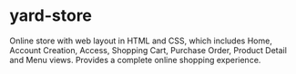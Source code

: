 # yard-store
Online store with web layout in HTML and CSS, which includes Home, Account Creation, Access, Shopping Cart, Purchase Order, Product Detail and Menu views. Provides a complete online shopping experience.
